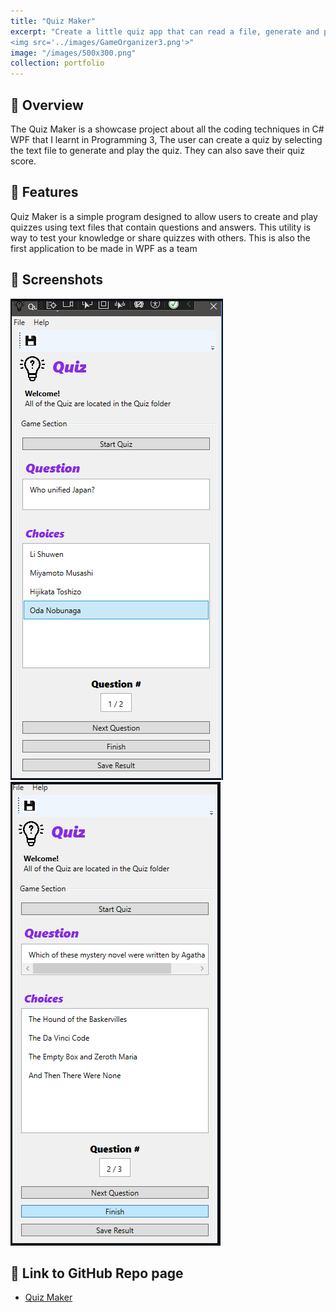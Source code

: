 ```yaml
---
title: "Quiz Maker"
excerpt: "Create a little quiz app that can read a file, generate and play quizzes <br/>
<img src='../images/GameOrganizer3.png'>"
image: "/images/500x300.png"
collection: portfolio
---
```



## 🔎 Overview
The Quiz Maker is a showcase project about all the coding techniques in C# WPF that I learnt in Programming 3, The user can create a quiz by selecting the text file to generate and play the quiz. They can also save their quiz score.

## 🔬 Features
Quiz Maker is a simple program designed to allow users to create and play quizzes using text files that contain questions and answers. This utility is way to test your knowledge or share quizzes with others.
This is also the first application to be made in WPF as a team


## 📸 Screenshots
![QM](/images/QuizMaker1.png)
![QM](/images/QuizMaker2.png)

## 📑 Link to GitHub Repo page
- [Quiz Maker](https://github.com/JiahaoYu1/Quiz_Maker)
   
